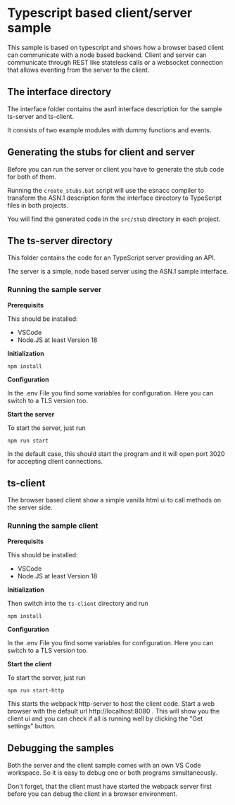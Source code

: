 # Typescript based client/server sample
This sample is based on typescript and shows how a browser based client can communicate with a node based backend.
Client and server can communicate through REST like stateless calls or a websocket connection that allows eventing from the server to the client.

## The interface directory
The interface folder contains the asn1 interface description for the sample ts-server and ts-client.

It consists of two example modules with dummy functions and events.

## Generating the stubs for client and server

Before you can run the server or client you have to generate the stub code
for both of them.

Running the ```create_stubs.bat``` script will use the esnacc compiler to transform the ASN.1 description form the interface directory to TypeScript files in both projects.

You will find the generated code in the ```src/stub``` directory in each project.

## The ts-server directory
This folder contains the code for an TypeScript server providing an API.

The server is a simple, node based server using the ASN.1 sample interface.

### Running the sample server

__Prerequisits__

This should be installed:
* VSCode
* Node.JS at least Version 18

__Initialization__

```
npm install
```

__Configuration__

In the .env File you find some variables for configuration. Here you can switch to a TLS version too.

__Start the server__

To start the server, just run
```
npm run start
```
In the default case, this should start the program and it will open port 3020 for accepting client connections.

## ts-client
The browser based client show a simple vanilla html ui to call methods on the server side.

### Running the sample client

__Prerequisits__

This should be installed:
* VSCode
* Node.JS at least Version 18

__Initialization__

Then switch into the ```ts-client``` directory and run 

```
npm install
```

__Configuration__

In the .env File you find some variables for configuration. Here you can switch to a TLS version too.

__Start the client__

To start the server, just run
```
npm run start-http
```
This starts the webpack http-server to host the client code. Start a web browser with the default url http://localhost:8080 . This will show you the client ui and you can check if all is running well by clicking the "Get settings" button.

## Debugging the samples

Both the server and the client sample comes with an own VS Code workspace.
So it is easy to debug one or both programs simultaneously.

Don't forget, that the client must have started the webpack server first before you can debug the client in a browser environment.



